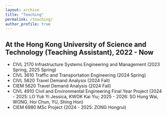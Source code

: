 ```yaml
---
layout: archive
title: "Teaching"
permalink: /teaching/
author_profile: true
---
```


At the Hong Kong University of Science and Technology (Teaching Assistant), 2022 - Now
--------
* CIVL 2170 Infrastructure Systems Engineering and Management (2023 Spring, 2025 Spring)
* CIVL 3610 Traffic and Transportation Engineering (2024 Spring)
* CIVL 5620	Travel Demand Analysis (2024 Fall)
* CIEM 5620	Travel Demand Analysis (2024 Fall)
* CIVL 4910 Civil and Environmental Engineering Final Year Project (2024 - 2025: LO Yuk Yi Jessica, KWOK Kai Yiu; 2025 - 2026: SO Hung Wai, WONG, Hoi Chun, YU, Shing Hon)
* CIEM 6980 MSc Project  (2024 - 2025: ZONG Hongrui)
